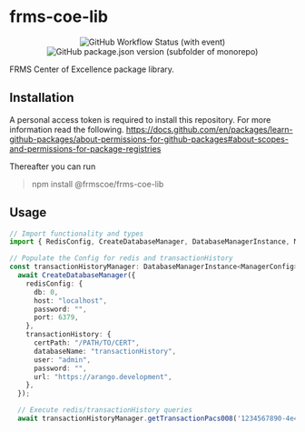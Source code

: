 # frms-coe-lib

<div align="center">
  <img alt="GitHub Workflow Status (with event)" src="https://img.shields.io/github/actions/workflow/status/frmscoe/frms-coe-lib/publish.yml">
  <img alt="GitHub package.json version (subfolder of monorepo)" src="https://img.shields.io/github/package-json/v/frmscoe/frms-coe-lib">
</div>

FRMS Center of Excellence package library.

## Installation

A personal access token is required to install this repository. For more information read the following.
https://docs.github.com/en/packages/learn-github-packages/about-permissions-for-github-packages#about-scopes-and-permissions-for-package-registries

Thereafter you can run 
  > npm install @frmscoe/frms-coe-lib

## Usage

```ts
// Import functionality and types
import { RedisConfig, CreateDatabaseManager, DatabaseManagerInstance, ManagerConfig, TransactionHistoryDB} from "@frmscoe/frms-coe-lib/lib";

// Populate the Config for redis and transactionHistory
const transactionHistoryManager: DatabaseManagerInstance<ManagerConfig> =
  await CreateDatabaseManager({
    redisConfig: {
      db: 0,
      host: "localhost",
      password: "",
      port: 6379,
    },
    transactionHistory: {
      certPath: "/PATH/TO/CERT",
      databaseName: "transactionHistory",
      user: "admin",
      password: "",
      url: "https://arango.development",
    },
  });

  // Execute redis/transactionHistory queries
  await transactionHistoryManager.getTransactionPacs008('1234567890-4e48-8f50-fc52942b3425')
```

